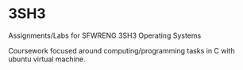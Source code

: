 # 3SH3
Assignments/Labs for SFWRENG 3SH3 Operating Systems

Coursework focused around computing/programming tasks in C with ubuntu virtual machine.
